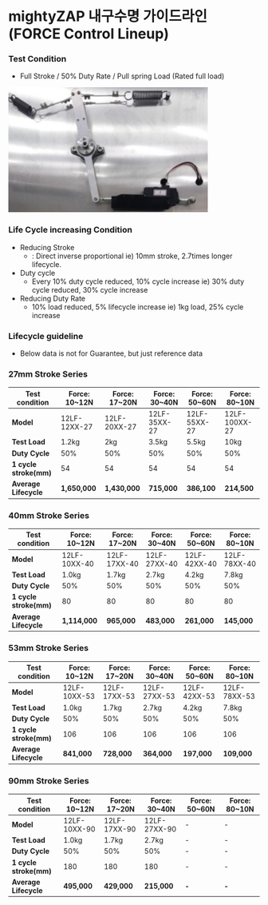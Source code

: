 # mightyZAP 내구수명 가이드라인 (FORCE Control Lineup)
### Test Condition
- Full Stroke / 50% Duty Rate / Pull spring Load (Rated full load)
  
<img src="./img/lifecycle.png" alt="lifecycle" width="400" />

### Life Cycle increasing Condition
 - Reducing Stroke
	 - : Direct inverse proportional
	   ie) 10mm stroke, 2.7times longer lifecycle.
 - Duty cycle 
	 - Every 10% duty cycle reduced, 10% cycle increase
	   ie) 30% duty cycle reduced, 30% cycle increase
 - Reducing Duty Rate
	 - 10% load reduced, 5% lifecycle increase
	   ie) 1kg load, 25% cycle increase

### Lifecycle guideline
- Below data is not for Guarantee, but just reference data

### 27mm Stroke Series

| Test condition         | Force: 10~12N | Force: 17~20N | Force: 30~40N | Force: 50~60N | Force: 80~10N |
| ---------------------- | ------------- | ------------- | ------------- | ------------- | ------------- |
| **Model**              | 12LF-12XX-27  | 12LF-20XX-27  | 12LF-35XX-27  | 12LF-55XX-27  | 12LF-100XX-27 |
| **Test Load**          | 1.2kg         | 2kg           | 3.5kg         | 5.5kg         | 10kg          |
| **Duty Cycle**         | 50%           | 50%           | 50%           | 50%           | 50%           |
| **1 cycle stroke(mm)** | 54            | 54            | 54            | 54            | 54            |
| **Average Lifecycle**  | **1,650,000** | **1,430,000** | **715,000**   | **386,100**   | **214,500**   |

### 40mm Stroke Series

|Test condition|Force: 10~12N|Force: 17~20N|Force: 30~40N|Force: 50~60N|Force: 80~10N|
|---|---|---|---|---|---|
|**Model**|12LF-10XX-40|12LF-17XX-40|12LF-27XX-40|12LF-42XX-40|12LF-78XX-40|
|**Test Load**|1.0kg|1.7kg|2.7kg|4.2kg|7.8kg|
|**Duty Cycle**|50%|50%|50%|50%|50%|
|**1 cycle stroke(mm)**|80|80|80|80|80|
|**Average Lifecycle**|**1,114,000**|**965,000**|**483,000**|**261,000**|**145,000**|
### 53mm Stroke Series

|Test condition|Force: 10~12N|Force: 17~20N|Force: 30~40N|Force: 50~60N|Force: 80~10N|
|---|---|---|---|---|---|
|**Model**|12LF-10XX-53|12LF-17XX-53|12LF-27XX-53|12LF-42XX-53|12LF-78XX-53|
|**Test Load**|1.0kg|1.7kg|2.7kg|4.2kg|7.8kg|
|**Duty Cycle**|50%|50%|50%|50%|50%|
|**1 cycle stroke(mm)**|106|106|106|106|106|
|**Average Lifecycle**|**841,000**|**728,000**|**364,000**|**197,000**|**109,000**|
### 90mm Stroke Series

| Test condition         | Force: 10~12N | Force: 17~20N | Force: 30~40N | Force: 50~60N | Force: 80~10N |
| ---------------------- | ------------- | ------------- | ------------- | ------------- | ------------- |
| **Model**              | 12LF-10XX-90  | 12LF-17XX-90  | 12LF-27XX-90  | -             | -             |
| **Test Load**          | 1.0kg         | 1.7kg         | 2.7kg         | -             | -             |
| **Duty Cycle**         | 50%           | 50%           | 50%           | -             | -             |
| **1 cycle stroke(mm)** | 180           | 180           | 180           | -             | -             |
| **Average Lifecycle**  | **495,000**   | **429,000**   | **215,000**   | **-**         | **-**         |


